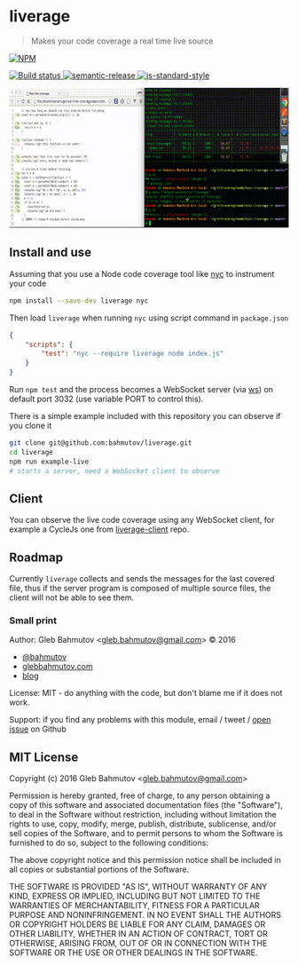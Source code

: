# liverage

> Makes your code coverage a real time live source

[![NPM][npm-icon] ][npm-url]

[![Build status][ci-image] ][ci-url]
[![semantic-release][semantic-image] ][semantic-url]
[![js-standard-style][standard-image]][standard-url]

![liverage demo](images/liverage.gif)

## Install and use

Assuming that you use a Node code coverage tool like [nyc](https://www.npmjs.com/package/nyc)
to instrument your code

```sh
npm install --save-dev liverage nyc
```

Then load `liverage` when running `nyc` using script command in `package.json`

```json
{
    "scripts": {
        "test": "nyc --require liverage node index.js"
    }
}
```

Run `npm test` and the process becomes a WebSocket server 
(via [ws](https://www.npmjs.com/package/ws)) on default port 3032 
(use variable PORT to control this). 

There is a simple example included with this repository you can observe if you clone it

```sh
git clone git@github.com:bahmutov/liverage.git
cd liverage
npm run example-live
# starts a server, need a WebSocket client to observe
```

## Client

You can observe the live code coverage using any WebSocket client, for example a CycleJs one from
[liverage-client](https://github.com/bahmutov/liverage-client) repo.

## Roadmap

Currently `liverage` collects and sends the messages for the last covered file, thus if the server
program is composed of multiple source files, the client will not be able to see them.

### Small print

Author: Gleb Bahmutov &lt;gleb.bahmutov@gmail.com&gt; &copy; 2016

* [@bahmutov](https://twitter.com/bahmutov)
* [glebbahmutov.com](http://glebbahmutov.com)
* [blog](http://glebbahmutov.com/blog)

License: MIT - do anything with the code, but don't blame me if it does not work.

Support: if you find any problems with this module, email / tweet /
[open issue](https://github.com/bahmutov/liverage/issues) on Github

## MIT License

Copyright (c) 2016 Gleb Bahmutov &lt;gleb.bahmutov@gmail.com&gt;

Permission is hereby granted, free of charge, to any person
obtaining a copy of this software and associated documentation
files (the "Software"), to deal in the Software without
restriction, including without limitation the rights to use,
copy, modify, merge, publish, distribute, sublicense, and/or sell
copies of the Software, and to permit persons to whom the
Software is furnished to do so, subject to the following
conditions:

The above copyright notice and this permission notice shall be
included in all copies or substantial portions of the Software.

THE SOFTWARE IS PROVIDED "AS IS", WITHOUT WARRANTY OF ANY KIND,
EXPRESS OR IMPLIED, INCLUDING BUT NOT LIMITED TO THE WARRANTIES
OF MERCHANTABILITY, FITNESS FOR A PARTICULAR PURPOSE AND
NONINFRINGEMENT. IN NO EVENT SHALL THE AUTHORS OR COPYRIGHT
HOLDERS BE LIABLE FOR ANY CLAIM, DAMAGES OR OTHER LIABILITY,
WHETHER IN AN ACTION OF CONTRACT, TORT OR OTHERWISE, ARISING
FROM, OUT OF OR IN CONNECTION WITH THE SOFTWARE OR THE USE OR
OTHER DEALINGS IN THE SOFTWARE.

[npm-icon]: https://nodei.co/npm/liverage.png?downloads=true
[npm-url]: https://npmjs.org/package/liverage
[ci-image]: https://travis-ci.org/bahmutov/liverage.png?branch=master
[ci-url]: https://travis-ci.org/bahmutov/liverage
[semantic-image]: https://img.shields.io/badge/%20%20%F0%9F%93%A6%F0%9F%9A%80-semantic--release-e10079.svg
[semantic-url]: https://github.com/semantic-release/semantic-release
[standard-image]: https://img.shields.io/badge/code%20style-standard-brightgreen.svg
[standard-url]: http://standardjs.com/
